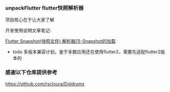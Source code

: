 ### unpackFlutter flutter快照解析器

项目核心在于让大家了解

开发使用说明文章笔记:

[Flutter Snapshot(快照文件) 解析器(1)-Snapshot的加载](page_1.md)

- todo 多版本兼容计划，鉴于多数应用还在使用flutter2，需要先适配flutter2版本的

### 感谢以下仓库提供参考

 https://github.com/rscloura/Doldrums
